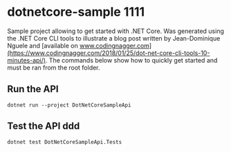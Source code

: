 # dotnetcore-sample 1111

Sample project allowing to get started with .NET Core. Was generated using the .NET Core CLI tools to illustrate a blog post written by Jean-Dominique Nguele and [available on www.codingnagger.com](https://www.codingnagger.com/2018/01/25/dot-net-core-cli-tools-10-minutes-api/). The commands below show how to quickly get started and must be ran from the root folder.

## Run the API

```
dotnet run --project DotNetCoreSampleApi
```

## Test the API ddd

```
dotnet test DotNetCoreSampleApi.Tests
```
